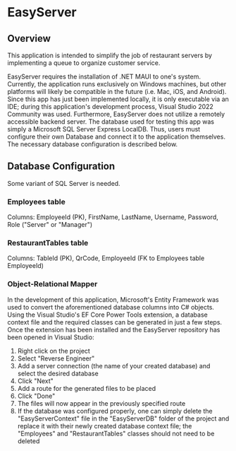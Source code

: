 # EasyServer

## Overview
This application is intended to simplify the job of restaurant servers by implementing a queue to organize customer service.

EasyServer requires the installation of .NET MAUI to one's system. Currently, the application runs exclusively on Windows machines, but other 
platforms will likely be compatible in the future (i.e. Mac, iOS, and Android). Since this app has just been implemented locally, 
it is only executable via an IDE; during this application's development process, Visual Studio 2022 Community was used. Furthermore, 
EasyServer does not utilize a remotely accessible backend server. The database used for testing this app was simply a Microsoft
SQL Server Express LocalDB. Thus, users must configure their own Database and connect it to the application themselves. The necessary 
database configuration is described below.

## Database Configuration
Some variant of SQL Server is needed.

### Employees table
Columns: EmployeeId (PK), FirstName, LastName, Username, Password, Role ("Server" or "Manager")

### RestaurantTables table
Columns: TableId (PK), QrCode, EmployeeId (FK to Employees table EmployeeId)

### Object-Relational Mapper
In the development of this application, Microsoft's Entity Framework was used to convert the aforementioned database columns into C# objects.
Using the Visual Studio's EF Core Power Tools extension, a database context file and the required classes can be generated in just a few steps.
Once the extension has been installed and the EasyServer repository has been opened in Visual Studio:

1. Right click on the project
2. Select "Reverse Engineer"
3. Add a server connection (the name of your created database) and select the desired database 
4. Click "Next"
5. Add a route for the generated files to be placed
6. Click "Done"
7. The files will now appear in the previously specified route
8. If the database was configured properly, one can simply delete the "EasyServerContext" file in the "EasyServerDB" folder of the project
   and replace it with their newly created database context file; the "Employees" and "RestaurantTables" classes should not need to be deleted
